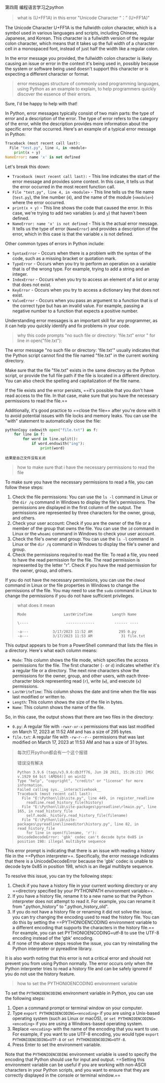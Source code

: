 第四周 编程语言学习之python

>
> what is (U+FF1A) in this error "Unicode Character “：” (U+FF1A)"
>

The Unicode Character U+FF1A is the fullwidth colon character, which is a symbol used in various languages and scripts, including Chinese, Japanese, and Korean. This character is a fullwidth version of the regular colon character, which means that it takes up the full width of a character cell in a monospaced font, instead of just half the width like a regular colon.

In the error message you provided, the fullwidth colon character is likely causing an issue or error in the context it's being used in, possibly because the system or software being used doesn't support this character or is expecting a different character or format.



> error messages structure of commonly used programming languages, using Python as an example to explain, to help programmers quickly discover the essence of their errors.

Sure, I'd be happy to help with that!

In Python, error messages typically consist of two main parts: the type of error and a description of the error. The type of error refers to the category of the error, while the description provides more information about the specific error that occurred. Here's an example of a typical error message in Python:

```python
Traceback (most recent call last):
  File "test.py", line 4, in <module>
    print(x + y)
NameError: name 'x' is not defined
```

Let's break this down:

- `Traceback (most recent call last):` - This line indicates the start of the error message and provides some context. In this case, it tells us that the error occurred in the most recent function call.
- `File "test.py", line 4, in <module>` - This line tells us the file name (`test.py`), the line number (`4`), and the name of the module (`<module>`) where the error occurred.
- `print(x + y)` - This line shows the code that caused the error. In this case, we're trying to add two variables (`x` and `y`) that haven't been defined.
- `NameError: name 'x' is not defined` - This is the actual error message. It tells us the type of error (`NameError`) and provides a description of the error, which in this case is that the variable `x` is not defined.

Other common types of errors in Python include:

- `SyntaxError` - Occurs when there is a problem with the syntax of the code, such as a missing bracket or quotation mark.
- `TypeError` - Occurs when you try to perform an operation on a variable that is of the wrong type. For example, trying to add a string and an integer.
- `IndexError` - Occurs when you try to access an element of a list or array that does not exist.
- `KeyError` - Occurs when you try to access a dictionary key that does not exist.
- `ValueError` - Occurs when you pass an argument to a function that is of the correct type but has an invalid value. For example, passing a negative number to a function that expects a positive number.

Understanding error messages is an important skill for any programmer, as it can help you quickly identify and fix problems in your code.





> why this code prompts "no such file or directory: 'file.txt" error " for line in open("file.txt"): 
>

The error message "no such file or directory: 'file.txt'" usually indicates that the Python script cannot find the file named "file.txt" in the current working directory.

Make sure that the file "file.txt" exists in the same directory as the Python script, or provide the full file path if the file is located in a different directory. You can also check the spelling and capitalization of the file name.

If the file exists and the error persists, ==it's possible that you don't have read access to the file. In that case, make sure that you have the necessary permissions to read the file.==

Additionally, it's good practice to ==close the file== after you're done with it to avoid potential issues with file locks and memory leaks. You can use the "with" statement to automatically close the file:

```python
pythonCopy codewith open("file.txt") as f:
    for line in f:
        for word in line.split():
            if word.endswith("ing"):
                print(word)
```

```
结果是自己文件没有关闭
```







> how to make sure that i have the necessary permissions to read the file



To make sure you have the necessary permissions to read a file, you can follow these steps:

1. Check the file permissions: You can use the `ls -l` command in Linux or the `dir /q` command in Windows to display the file's permissions. The permissions are displayed in the first column of the output. The permissions are represented by three characters for the owner, group, and others.
2. Check your user account: Check if you are the owner of the file or a member of the group that owns the file. You can use the `id` command in Linux or the `whoami` command in Windows to check your user account.
3. Check the file's owner and group: You can use the `ls -l` command in Linux or the `dir /q` command in Windows to display the file's owner and group.
4. Check the permissions required to read the file: To read a file, you need to have the read permission for the file. The read permission is represented by the letter "r". Check if you have the read permission for the owner, group, and others.

If you do not have the necessary permissions, you can use the `chmod` command in Linux or the file properties in Windows to change the permissions of the file. You may need to use the `sudo` command in Linux to change the permissions if you do not have sufficient privileges.



> what does it mean 
>
> ```
> Mode                 LastWriteTime         Length Name 
> 
> \----                 -------------         ------ ----
> 
> -a---           3/17/2023 11:52 AM            295 0.py 
> -a---           3/17/2023 11:53 AM             31 file.txt
> ```

This output appears to be from a PowerShell command that lists the files in a directory. Here's what each column means:

- `Mode`: This column shows the file mode, which specifies the access permissions for the file. The first character (`-` or `d`) indicates whether it's a regular file or a directory. The next nine characters show the permissions for the owner, group, and other users, with each three-character block representing read (`r`), write (`w`), and execute (`x`) permissions.
- `LastWriteTime`: This column shows the date and time when the file was last modified or written to.
- `Length`: This column shows the size of the file in bytes.
- `Name`: This column shows the name of the file.

So, in this case, the output shows that there are two files in the directory:

- `0.py`: A regular file with `-rwxr-xr-x` permissions that was last modified on March 17, 2023 at 11:52 AM and has a size of 295 bytes.
- `file.txt`: A regular file with `-rw-r--r--` permissions that was last modified on March 17, 2023 at 11:53 AM and has a size of 31 bytes.



> 每次打开python都会有一个这个报错
>
> 错误没有解决
>
> ```
> Python 3.9.6 (tags/v3.9.6:db3ff76, Jun 28 2021, 15:26:21) [MSC v.1929 64 bit (AMD64)] on win32
> Type "help", "copyright", "credits" or "license" for more information.
> Failed calling sys.__interactivehook__
> Traceback (most recent call last):
>   File "E:\Python\lib\site.py", line 449, in register_readline
>     readline.read_history_file(history)
>   File "E:\Python\lib\site-packages\pyreadline\rlmain.py", line 165, in read_history_file
>     self.mode._history.read_history_file(filename)
>   File "E:\Python\lib\site-packages\pyreadline\lineeditor\history.py", line 82, in read_history_file
>     for line in open(filename, 'r'):
> UnicodeDecodeError: 'gbk' codec can't decode byte 0x85 in position 198: illegal multibyte sequence
> ```

This error prompt is indicating that there is an issue with reading a history file in the ==Python interpreter==. Specifically, the error message indicates that there is a UnicodeDecodeError because the 'gbk' codec is unable to decode byte 0x85 in position 198, which is an illegal multibyte sequence.

To resolve this issue, you can try the following steps:

1. Check if you have a history file in your current working directory or any ==directory specified by your PYTHONPATH environment variable==.
2. If you have a history file, rename it to a new name so that the Python interpreter does not attempt to read it. For example, you can rename it from ".python_history" to ".python_history_old".
3. If you do not have a history file or renaming it did not solve the issue, you can try changing the encoding used to read the history file. You can do this by setting the ==PYTHONIOENCODING environment variable to a different encoding that supports the characters in the history file.== For example, you can set PYTHONIOENCODING=utf-8 to use the UTF-8 encoding instead of the 'gbk' encoding.
4. If none of the above steps resolve the issue, you can try reinstalling the Python interpreter or pyreadline library.

It is also worth noting that this error is not a critical error and should not prevent you from using Python normally. The error occurs only when the Python interpreter tries to read a history file and can be safely ignored if you do not use the history feature.



> how to set the PYTHONIOENCODING environment variable 

To set the `PYTHONIOENCODING` environment variable in Python, you can use the following steps:

1. Open a command prompt or terminal window on your computer.
2. Type `export PYTHONIOENCODING=<encoding>` if you are using a Unix-based operating system (such as Linux or macOS), or `set PYTHONIOENCODING=<encoding>` if you are using a Windows-based operating system.
3. Replace `<encoding>` with the name of the encoding that you want to use. For example, if you want to use UTF-8 encoding, you would type `export PYTHONIOENCODING=UTF-8` or `set PYTHONIOENCODING=UTF-8`.
4. Press Enter to set the environment variable.

Note that the `PYTHONIOENCODING` environment variable is used to specify the encoding that Python should use for input and output. ==Setting this environment variable can be useful if you are working with non-ASCII characters in your Python scripts, and you want to ensure that they are correctly displayed in the console or terminal window.==



